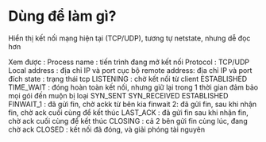 # Dùng để làm gì?
Hiển thị kết nối mạng hiện tại (TCP/UDP), tương tự netstate, nhưng dễ đọc hơn 

Xem được : 
Process name : tiến trình đang mở kết nối
Protocol : TCP/UDP
Local address : địa chỉ IP và port cục bộ
remote address: địa chỉ IP và port đích 
state : trạng thái tcp 
LISTENING : chờ kết nối từ client
ESTABLISHED 
TIME_WAIT : đóng hoàn toàn kết nối, nhưng giữ lại trong 1 thời gian đảm bảo mọi gói đến muộn bị loại
SYN_SENT
SYN_RECEIVED 
ESTABLISHED
FINWAIT_1 : đã gửi fin, chờ ackk từ bên kia
finwait 2: đã gửi fin, sau khi nhận fin, chờ ack cuối cùng để kết thúc
LAST_ACK : đã gửi fin sau khi nhận fin, chờ ack cuối cùng để kết thúc
CLOSING : cả 2 bên gửi fin cùng lúc, đang chờ ack
CLOSED : kết nối đã đóng, và giải phóng tài nguyên 

